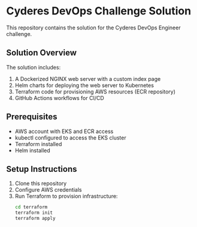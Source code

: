 # Cyderes DevOps Challenge Solution

This repository contains the solution for the Cyderes DevOps Engineer challenge.

## Solution Overview

The solution includes:
1. A Dockerized NGINX web server with a custom index page
2. Helm charts for deploying the web server to Kubernetes
3. Terraform code for provisioning AWS resources (ECR repository)
4. GitHub Actions workflows for CI/CD

## Prerequisites

- AWS account with EKS and ECR access
- kubectl configured to access the EKS cluster
- Terraform installed
- Helm installed

## Setup Instructions

1. Clone this repository
2. Configure AWS credentials
3. Run Terraform to provision infrastructure:
   ```bash
   cd terraform
   terraform init
   terraform apply